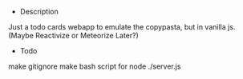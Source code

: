 * Description

Just a todo cards webapp to emulate the copypasta, but in vanilla js. (Maybe Reactivize or Meteorize Later?)

* Todo

make gitignore
make bash script for node ./server.js
